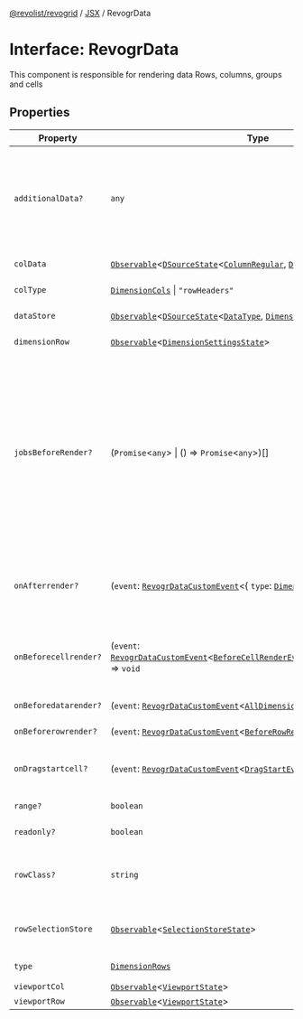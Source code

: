 [@revolist/revogrid](README.md) / [JSX](Namespace.JSX.md) / RevogrData

# Interface: RevogrData

This component is responsible for rendering data
Rows, columns, groups and cells

## Properties

| Property | Type | Description | Defined in |
| ------ | ------ | ------ | ------ |
| `additionalData?` | `any` | Additional data to pass to renderer Used in plugins such as vue or react to pass root app entity to cells | [src/components.d.ts:1647](https://github.com/revolist/revogrid/blob/2ea7abe619348281bd56e0a8ea657ffef9c19154/src/components.d.ts#L1647) |
| `colData` | [`Observable`](TypeAlias.Observable.md)\<[`DSourceState`](TypeAlias.DSourceState.md)\<[`ColumnRegular`](Interface.ColumnRegular.md), [`DimensionCols`](TypeAlias.DimensionCols.md)\>\> | Column source | [src/components.d.ts:1651](https://github.com/revolist/revogrid/blob/2ea7abe619348281bd56e0a8ea657ffef9c19154/src/components.d.ts#L1651) |
| `colType` | [`DimensionCols`](TypeAlias.DimensionCols.md) \| `"rowHeaders"` | Column data type | [src/components.d.ts:1655](https://github.com/revolist/revogrid/blob/2ea7abe619348281bd56e0a8ea657ffef9c19154/src/components.d.ts#L1655) |
| `dataStore` | [`Observable`](TypeAlias.Observable.md)\<[`DSourceState`](TypeAlias.DSourceState.md)\<[`DataType`](TypeAlias.DataType.md), [`DimensionRows`](TypeAlias.DimensionRows.md)\>\> | Data rows source | [src/components.d.ts:1659](https://github.com/revolist/revogrid/blob/2ea7abe619348281bd56e0a8ea657ffef9c19154/src/components.d.ts#L1659) |
| `dimensionRow` | [`Observable`](TypeAlias.Observable.md)\<[`DimensionSettingsState`](Interface.DimensionSettingsState.md)\> | Dimension settings Y | [src/components.d.ts:1663](https://github.com/revolist/revogrid/blob/2ea7abe619348281bd56e0a8ea657ffef9c19154/src/components.d.ts#L1663) |
| `jobsBeforeRender?` | (`Promise`\<`any`\> \| () => `Promise`\<`any`\>)[] | Prevent rendering until job is done. Can be used for initial rendering performance improvement. When several plugins require initial rendering this will prevent double initial rendering. | [src/components.d.ts:1667](https://github.com/revolist/revogrid/blob/2ea7abe619348281bd56e0a8ea657ffef9c19154/src/components.d.ts#L1667) |
| `onAfterrender?` | (`event`: [`RevogrDataCustomEvent`](Interface.RevogrDataCustomEvent.md)\<\{ `type`: [`DimensionRows`](TypeAlias.DimensionRows.md); \}\>) => `void` | When data render finished for the designated type | [src/components.d.ts:1671](https://github.com/revolist/revogrid/blob/2ea7abe619348281bd56e0a8ea657ffef9c19154/src/components.d.ts#L1671) |
| `onBeforecellrender?` | (`event`: [`RevogrDataCustomEvent`](Interface.RevogrDataCustomEvent.md)\<[`BeforeCellRenderEvent`](Interface.BeforeCellRenderEvent.md)\<[`CellTemplateProp`](Interface.CellTemplateProp.md)\>\>) => `void` | Before each cell render function. Allows to override cell properties | [src/components.d.ts:1675](https://github.com/revolist/revogrid/blob/2ea7abe619348281bd56e0a8ea657ffef9c19154/src/components.d.ts#L1675) |
| `onBeforedatarender?` | (`event`: [`RevogrDataCustomEvent`](Interface.RevogrDataCustomEvent.md)\<[`AllDimensionType`](Interface.AllDimensionType.md)\>) => `void` | Before data render | [src/components.d.ts:1679](https://github.com/revolist/revogrid/blob/2ea7abe619348281bd56e0a8ea657ffef9c19154/src/components.d.ts#L1679) |
| `onBeforerowrender?` | (`event`: [`RevogrDataCustomEvent`](Interface.RevogrDataCustomEvent.md)\<[`BeforeRowRenderEvent`](Interface.BeforeRowRenderEvent.md)\<`any`\>\>) => `void` | Before each row render | [src/components.d.ts:1683](https://github.com/revolist/revogrid/blob/2ea7abe619348281bd56e0a8ea657ffef9c19154/src/components.d.ts#L1683) |
| `onDragstartcell?` | (`event`: [`RevogrDataCustomEvent`](Interface.RevogrDataCustomEvent.md)\<[`DragStartEvent`](Interface.DragStartEvent.md)\>) => `void` | Event emitted on cell drag start | [src/components.d.ts:1687](https://github.com/revolist/revogrid/blob/2ea7abe619348281bd56e0a8ea657ffef9c19154/src/components.d.ts#L1687) |
| `range?` | `boolean` | Range allowed | [src/components.d.ts:1691](https://github.com/revolist/revogrid/blob/2ea7abe619348281bd56e0a8ea657ffef9c19154/src/components.d.ts#L1691) |
| `readonly?` | `boolean` | Readonly mode | [src/components.d.ts:1695](https://github.com/revolist/revogrid/blob/2ea7abe619348281bd56e0a8ea657ffef9c19154/src/components.d.ts#L1695) |
| `rowClass?` | `string` | Defines property from which to read row class | [src/components.d.ts:1699](https://github.com/revolist/revogrid/blob/2ea7abe619348281bd56e0a8ea657ffef9c19154/src/components.d.ts#L1699) |
| `rowSelectionStore` | [`Observable`](TypeAlias.Observable.md)\<[`SelectionStoreState`](TypeAlias.SelectionStoreState.md)\> | Selection, range, focus for row selection | [src/components.d.ts:1703](https://github.com/revolist/revogrid/blob/2ea7abe619348281bd56e0a8ea657ffef9c19154/src/components.d.ts#L1703) |
| `type` | [`DimensionRows`](TypeAlias.DimensionRows.md) | Row data type | [src/components.d.ts:1707](https://github.com/revolist/revogrid/blob/2ea7abe619348281bd56e0a8ea657ffef9c19154/src/components.d.ts#L1707) |
| `viewportCol` | [`Observable`](TypeAlias.Observable.md)\<[`ViewportState`](Interface.ViewportState.md)\> | Viewport X | [src/components.d.ts:1711](https://github.com/revolist/revogrid/blob/2ea7abe619348281bd56e0a8ea657ffef9c19154/src/components.d.ts#L1711) |
| `viewportRow` | [`Observable`](TypeAlias.Observable.md)\<[`ViewportState`](Interface.ViewportState.md)\> | Viewport Y | [src/components.d.ts:1715](https://github.com/revolist/revogrid/blob/2ea7abe619348281bd56e0a8ea657ffef9c19154/src/components.d.ts#L1715) |

